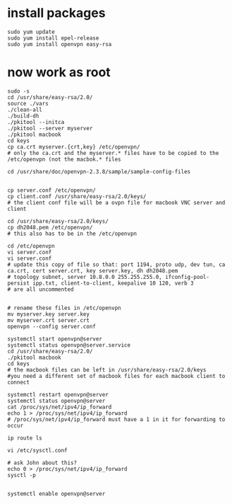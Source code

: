 # install packages

    sudo yum update
    sudo yum install epel-release
    sudo yum install openvpn easy-rsa

# now work as root

    sudo -s
    cd /usr/share/easy-rsa/2.0/
    source ./vars
    ./clean-all
    ./build-dh
    ./pkitool --initca
    ./pkitool --server myserver
    ./pkitool macbook
    cd keys
    cp ca.crt myserver.{crt,key} /etc/openvpn/
    # only the ca.crt and the myserver.* files have to be copied to the /etc/openvpn (not the macbok.* files
    
    cd /usr/share/doc/openvpn-2.3.8/sample/sample-config-files

    
    cp server.conf /etc/openvpn/
    cp client.conf /usr/share/easy-rsa/2.0/keys/  
    # the client conf file will be a ovpn file for macbook VNC server and client
    
    cd /usr/share/easy-rsa/2.0/keys/
    cp dh2048.pem /etc/openvpn/
    # this also has to be in the /etc/openvpn
    
    cd /etc/openvpn
    vi server.conf
    vi server.conf
    # update this copy of file so that: port 1194, proto udp, dev tun, ca ca.crt, cert server.crt, key server.key, dh dh2048.pem
    # topology subnet, server 10.8.0.0 255.255.255.0, ifconfig-pool-persist ipp.txt, client-to-client, keepalive 10 120, verb 3
    # are all uncommented
    
    
    # rename these files in /etc/openvpn
    mv myserver.key server.key
    mv myserver.crt server.crt
    openvpn --config server.conf
    
    systemctl start openvpn@server
    systemctl status openvpn@server.service
    cd /usr/share/easy-rsa/2.0/
    ./pkitool macbook
    cd keys
    # the macbook files can be left in /usr/share/easy-rsa/2.0/keys
    #you need a different set of macbook files for each macbook client to connect

    systemctl restart openvpn@server
    systemctl status openvpn@server
    cat /proc/sys/net/ipv4/ip_forward
    echo 1 > /proc/sys/net/ipv4/ip_forward
    # /proc/sys/net/ipv4/ip_forward must have a 1 in it for forwarding to occur
    
    ip route ls
  
    vi /etc/sysctl.conf 
    
    # ask John about this? 
    echo 0 > /proc/sys/net/ipv4/ip_forward
    sysctl -p
    
    
    systemctl enable openvpn@server
